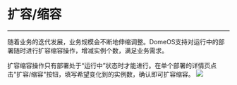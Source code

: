 # 扩容/缩容
---
随着业务的迭代发展，业务规模会不断地伸缩调整。DomeOS支持对运行中的部署随时进行扩容缩容操作，增减实例个数，满足业务需求。

扩容缩容操作只有部署处于“运行中”状态时才能进行。在单个部署的详情页点击"扩容/缩容"按钮，填写希望变化到的实例数，确认即可扩容缩容。
![](http://881471b33d4f9.cdn.sohucs.com/q_mini/newproject6.jpg)
